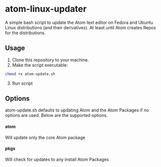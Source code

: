atom-linux-updater
================

A simple bash script to update the Atom text editor on Fedora and Ubuntu Linux distributions (and their derivatives). At least until Atom creates Repos for
the distributions.

Usage
-----

1. Clone this repository to your machine.
2. Make the script executable:
``` bash
chmod +x atom-update.sh
```
3. Run script

Options
-------

atom-update.sh defaults to updating Atom and the Atom Packages if no options are
used. Below are the supported options.

#### atom

Will update only the core Atom package

#### pkgs

Will check for updates to any install Atom Packages
